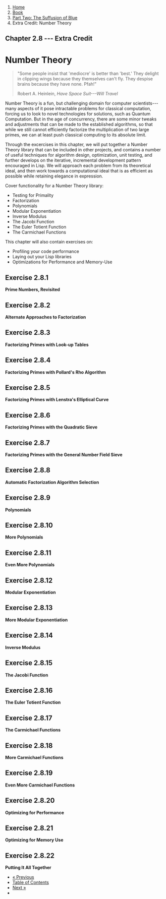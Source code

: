 <ol class="breadcrumb">
  <li><a href="/">Home</a></li>
  <li><a href="/book/">Book</a></li>
  <li><a href="/book/2-0-0-overview/">Part Two: The Suffusion of Blue</a></li>
  <li class="active">Extra Credit: Number Theory</li>
</ol>

## Chapter 2.8 --- Extra Credit

# Number Theory

> "Some people insist that 'mediocre' is better than 'best.' They delight in clipping wings because they themselves can't fly. They despise brains because they have none. Pfah!"
> <footer>Robert A. Heinlein, <em>Have Space Suit---Will Travel</em></footer>

Number Theory is a fun, but challenging domain for computer scientists---many aspects of it pose intractable problems for classical computation, forcing us to look to novel technologies for solutions, such as Quantum Computation.  But in the age of concurrency, there are some minor tweaks and adjustments that can be made to the established algorithms, so that while we still cannot efficiently factorize the multiplication of two large primes, we can at least push classical computing to its absolute limit.

Through the excercises in this chapter, we will put together a Number Theory library that can be included in other projects, and contains a number of useful techniques for algorithm design, optimization, unit testing, and further develops on the iterative, incremental development pattern encouraged in Lisp.  We will approach each problem from its theoretical ideal, and then work towards a computational ideal that is as efficient as possible while retaining elegance in expression.

Cover functionality for a Number Theory library:

* Testing for Primality
* Factorization
* Polynomials
* Modular Exponentiation
* Inverse Modulus
* The Jacobi Function
* The Euler Totient Function
* The Carmichael Functions

This chapter will also contain exercises on:

* Profiling your code performance
* Laying out your Lisp libraries
* Optimizations for Performance and Memory-Use

## Exercise 2.8.1

**Prime Numbers, Revisited**

## Exercise 2.8.2

**Alternate Approaches to Factorization**

## Exercise 2.8.3

**Factorizing Primes with Look-up Tables**

## Exercise 2.8.4

**Factorizing Primes with Pollard's Rho Algorithm**

## Exercise 2.8.5

**Factorizing Primes with Lenstra's Elliptical Curve**

## Exercise 2.8.6

**Factorizing Primes with the Quadratic Sieve**

## Exercise 2.8.7

**Factorizing Primes with the General Number Field Sieve**

## Exercise 2.8.8

**Automatic Factorization Algorithm Selection**

## Exercise 2.8.9

**Polynomials**

## Exercise 2.8.10

**More Polynomials**

## Exercise 2.8.11

**Even More Polynomials**

## Exercise 2.8.12

**Modular Exponentiation**

## Exercise 2.8.13

**More Modular Exponentiation**

## Exercise 2.8.14

**Inverse Modulus**

## Exercise 2.8.15

**The Jacobi Function**

## Exercise 2.8.16

**The Euler Totient Function**

## Exercise 2.8.17

**The Carmichael Functions**

## Exercise 2.8.18

**More Carmichael Functions**

## Exercise 2.8.19

**Even More Carmichael Functions**

## Exercise 2.8.20

**Optimizing for Performance**

## Exercise 2.8.21

**Optimizing for Memory Use**

## Exercise 2.8.22

**Putting It All Together**

<ul class="pager">
  <li class="previous"><a href="/book/2-07-0-logic-and-more-math/">&laquo; Previous</a></li>
  <li><a href="/book/">Table of Contents</a></li>
  <li class="next"><a href="/book/2-09-0-binary-octets-bits/">Next &raquo;</a><li>
</ul>

